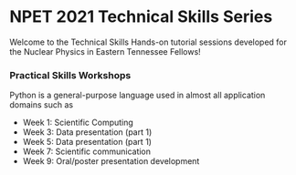 # NPET 2021 Technical Skills Series

Welcome to the Technical Skills Hands-on tutorial sessions developed for the Nuclear Physics in Eastern Tennessee Fellows! 

### Practical Skills Workshops

Python is a general-purpose language used in almost all application domains
such as

-   Week 1: Scientific Computing
-   Week 3: Data presentation (part 1)
-   Week 5: Data presentation (part 1)
-   Week 7: Scientific communication
-   Week 9: Oral/poster presentation development

